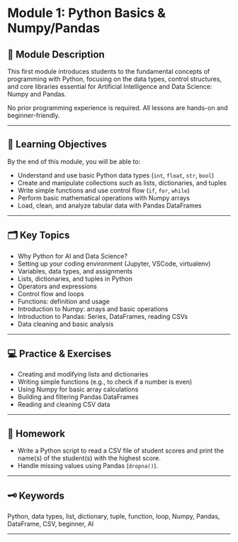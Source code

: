 # Module 1: Python Basics & Numpy/Pandas

## 📖 Module Description

This first module introduces students to the fundamental concepts of programming with Python, focusing on the data types, control structures, and core libraries essential for Artificial Intelligence and Data Science: Numpy and Pandas.

No prior programming experience is required. All lessons are hands-on and beginner-friendly.

---

## 🎯 Learning Objectives

By the end of this module, you will be able to:

- Understand and use basic Python data types (`int`, `float`, `str`, `bool`)
- Create and manipulate collections such as lists, dictionaries, and tuples
- Write simple functions and use control flow (`if`, `for`, `while`)
- Perform basic mathematical operations with Numpy arrays
- Load, clean, and analyze tabular data with Pandas DataFrames

---

## 🗂️ Key Topics

- Why Python for AI and Data Science?
- Setting up your coding environment (Jupyter, VSCode, virtualenv)
- Variables, data types, and assignments
- Lists, dictionaries, and tuples in Python
- Operators and expressions
- Control flow and loops
- Functions: definition and usage
- Introduction to Numpy: arrays and basic operations
- Introduction to Pandas: Series, DataFrames, reading CSVs
- Data cleaning and basic analysis

---

## 💻 Practice & Exercises

- Creating and modifying lists and dictionaries
- Writing simple functions (e.g., to check if a number is even)
- Using Numpy for basic array calculations
- Building and filtering Pandas DataFrames
- Reading and cleaning CSV data

---

## 📝 Homework

- Write a Python script to read a CSV file of student scores and print the name(s) of the student(s) with the highest score.
- Handle missing values using Pandas (`dropna()`).

---

## 🗝️ Keywords

Python, data types, list, dictionary, tuple, function, loop, Numpy, Pandas, DataFrame, CSV, beginner, AI

---
